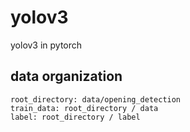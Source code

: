 # yolov3
yolov3 in pytorch


## data organization


    root_directory: data/opening_detection
    train_data: root_directory / data
    label: root_directory / label


